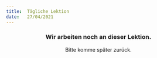 ```yaml
---
title:  Tägliche Lektion
date:   27/04/2021
---
```


### <center>Wir arbeiten noch an dieser Lektion.</center>
<center>Bitte komme später zurück.</center>